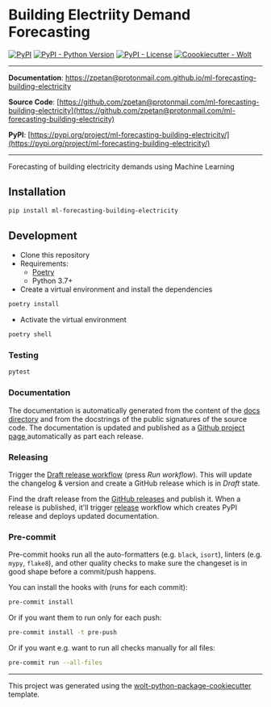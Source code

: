 # Building Electriity Demand Forecasting

[![PyPI](https://img.shields.io/pypi/v/ml-forecasting-building-electricity?style=flat-square)](https://pypi.python.org/pypi/ml-forecasting-building-electricity/)
[![PyPI - Python Version](https://img.shields.io/pypi/pyversions/ml-forecasting-building-electricity?style=flat-square)](https://pypi.python.org/pypi/ml-forecasting-building-electricity/)
[![PyPI - License](https://img.shields.io/pypi/l/ml-forecasting-building-electricity?style=flat-square)](https://pypi.python.org/pypi/ml-forecasting-building-electricity/)
[![Coookiecutter - Wolt](https://img.shields.io/badge/cookiecutter-Wolt-00c2e8?style=flat-square&logo=cookiecutter&logoColor=D4AA00&link=https://github.com/woltapp/wolt-python-package-cookiecutter)](https://github.com/woltapp/wolt-python-package-cookiecutter)


---

**Documentation**: [https://zpetan@protonmail.com.github.io/ml-forecasting-building-electricity](https://zpetan@protonmail.com.github.io/ml-forecasting-building-electricity)

**Source Code**: [https://github.com/zpetan@protonmail.com/ml-forecasting-building-electricity](https://github.com/zpetan@protonmail.com/ml-forecasting-building-electricity)

**PyPI**: [https://pypi.org/project/ml-forecasting-building-electricity/](https://pypi.org/project/ml-forecasting-building-electricity/)

---

Forecasting of building electricity demands using Machine Learning

## Installation

```sh
pip install ml-forecasting-building-electricity
```

## Development

* Clone this repository
* Requirements:
  * [Poetry](https://python-poetry.org/)
  * Python 3.7+
* Create a virtual environment and install the dependencies

```sh
poetry install
```

* Activate the virtual environment

```sh
poetry shell
```

### Testing

```sh
pytest
```

### Documentation

The documentation is automatically generated from the content of the [docs directory](./docs) and from the docstrings
 of the public signatures of the source code. The documentation is updated and published as a [Github project page
 ](https://pages.github.com/) automatically as part each release.

### Releasing

Trigger the [Draft release workflow](https://github.com/zpetan@protonmail.com/ml-forecasting-building-electricity/actions/workflows/draft_release.yml)
(press _Run workflow_). This will update the changelog & version and create a GitHub release which is in _Draft_ state.

Find the draft release from the
[GitHub releases](https://github.com/zpetan@protonmail.com/ml-forecasting-building-electricity/releases) and publish it. When
 a release is published, it'll trigger [release](https://github.com/zpetan@protonmail.com/ml-forecasting-building-electricity/blob/master/.github/workflows/release.yml) workflow which creates PyPI
 release and deploys updated documentation.

### Pre-commit

Pre-commit hooks run all the auto-formatters (e.g. `black`, `isort`), linters (e.g. `mypy`, `flake8`), and other quality
 checks to make sure the changeset is in good shape before a commit/push happens.

You can install the hooks with (runs for each commit):

```sh
pre-commit install
```

Or if you want them to run only for each push:

```sh
pre-commit install -t pre-push
```

Or if you want e.g. want to run all checks manually for all files:

```sh
pre-commit run --all-files
```

---

This project was generated using the [wolt-python-package-cookiecutter](https://github.com/woltapp/wolt-python-package-cookiecutter) template.
